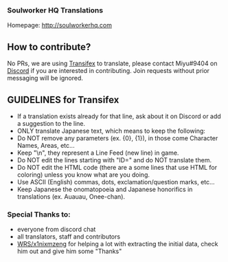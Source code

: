 ### Soulworker HQ Translations
Homepage: http://soulworkerhq.com

## How to contribute?
No PRs, we are using [Transifex](https://www.transifex.com/hiromi-corp/swhq) to translate, please contact Miyu#9404 on [Discord](https://discordapp.com) if you are interested in contributing. Join requests without prior messaging will be ignored.

## GUIDELINES for Transifex
* If a translation exists already for that line, ask about it on Discord or add a suggestion to the line.
* ONLY translate Japanese text, which means to keep the following:
* Do NOT remove any parameters (ex. {0}, {1}), in those come Character Names, Areas, etc...
* Keep "\n", they represent a Line Feed (new line) in game.
* Do NOT edit the lines starting with "ID=" and do NOT translate them.
* Do NOT edit the HTML code (there are a some lines that use HTML for coloring) unless you know what are you doing.
* Use ASCII (English) commas, dots, exclamation/question marks, etc...
* Keep Japanese the onomatopoeia and Japanese honorifics in translations (ex. Auauau, Onee-chan).

### Special Thanks to:
  - everyone from discord chat
  - all translators, staff and contributors
  - [WRS/x1nixmzeng](http://forum.xentax.com/memberlist.php?mode=viewprofile&u=16084) for helping a lot with extracting the initial data, check him out and give him some "Thanks"
